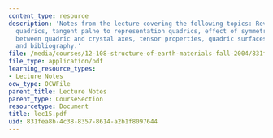 ```yaml
---
content_type: resource
description: 'Notes from the lecture covering the following topics: Review questions,
  quadrics, tangent palne to representation quadrics, effect of symmetry, relationship
  between quadric and crystal axes, tensor properties, quadric surfaces: summary,
  and bibliography.'
file: /media/courses/12-108-structure-of-earth-materials-fall-2004/831fea8b4c3883578614a2b1f8097644_lec15.pdf
file_type: application/pdf
learning_resource_types:
- Lecture Notes
ocw_type: OCWFile
parent_title: Lecture Notes
parent_type: CourseSection
resourcetype: Document
title: lec15.pdf
uid: 831fea8b-4c38-8357-8614-a2b1f8097644
---
```

